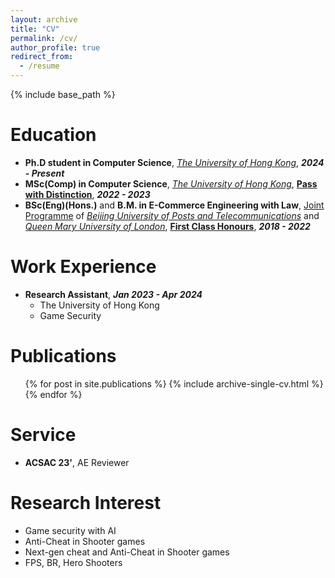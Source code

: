 ```yaml
---
layout: archive
title: "CV"
permalink: /cv/
author_profile: true
redirect_from:
  - /resume
---
```


{% include base_path %}

Education
======

* **Ph.D student in Computer Science**, [*The University of Hong Kong*](https://www.hku.hk/), ***2024 - Present***
* **MSc(Comp) in Computer Science**, [*The University of Hong Kong*](https://www.hku.hk/), **<ins>Pass with Distinction</ins>**, ***2022 - 2023***
* **BSc(Eng)(Hons.)** and **B.M. in E-Commerce Engineering with Law**, [Joint Programme](https://www.qmul.ac.uk/eecs/china/) of [*Beijing University of Posts and Telecommunications*](https://www.bupt.edu.cn/index.htm) and [*Queen Mary University of London*](https://www.qmul.ac.uk/), **<ins>First Class Honours</ins>**, ***2018 - 2022***

Work Experience
======
* **Research Assistant**, ***Jan 2023 - Apr 2024***
  * The University of Hong Kong
  * Game Security

<!-- * Summer 2021: Research Assistant
  * University of Michigan
  * Modern Compiler Construction and Optimization -->
  
<!-- Skills
======
* Skill 1
* Skill 2
  * Sub-skill 2.1
  * Sub-skill 2.2
  * Sub-skill 2.3
* Skill 3 -->

Publications
======
  <ul>{% for post in site.publications %}
    {% include archive-single-cv.html %}
  {% endfor %}</ul>
  
<!-- Talks
======
  <ul>{% for post in site.talks %}
    {% include archive-single-talk-cv.html %}
  {% endfor %}</ul> -->
  
<!-- Teaching
======
  <ul>{% for post in site.teaching %}
    {% include archive-single-cv.html %}
  {% endfor %}</ul> -->
  
Service
======
* **ACSAC 23'**, AE Reviewer

Research Interest
======
* Game security with AI
* Anti-Cheat in Shooter games
* Next-gen cheat and Anti-Cheat in Shooter games
* FPS, BR, Hero Shooters
